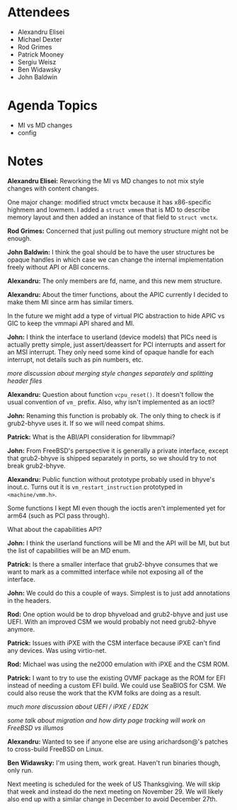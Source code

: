 # Attendees

- Alexandru Elisei
- Michael Dexter
- Rod Grimes
- Patrick Mooney
- Sergiu Weisz
- Ben Widawsky
- John Baldwin

# Agenda Topics

- MI vs MD changes
- config

# Notes

**Alexandru Elisei:** Reworking the MI vs MD changes to not mix style
changes with content changes.

One major change: modified struct vmctx because it has x86-specific
highmem and lowmem.  I added a `struct vmmem` that is MD to describe
memory layout and then added an instance of that field to `struct
vmctx`.

**Rod Grimes:** Concerned that just pulling out memory structure might
not be enough.

**John Baldwin:** I think the goal should be to have the user
structures be opaque handles in which case we can change the internal
implementation freely without API or ABI concerns.

**Alexandru:** The only members are fd, name, and this new mem
structure.

**Alexandru:** About the timer functions, about the APIC currently I
decided to make them MI since arm has similar timers.

In the future we might add a type of virtual PIC abstraction to hide
APIC vs GIC to keep the vmmapi API shared and MI.

**John:** I think the interface to userland (device models) that PICs
need is actually pretty simple, just assert/deassert for PCI
interrupts and assert for an MSI interrupt.  They only need some kind
of opaque handle for each interrupt, not details such as pin numbers,
etc.

*more discussion about merging style changes separately and splitting
header files*

**Alexandru:** Question about function `vcpu_reset()`.  It doesn't
follow the usual convention of `vm_` prefix.  Also, why isn't
implemented as an ioctl?

**John:** Renaming this function is probably ok.  The only thing to
check is if grub2-bhyve uses it.  If so we will need compat shims.

**Patrick:** What is the ABI/API consideration for libvmmapi?

**John:** From FreeBSD's perspective it is generally a private
interface, except that grub2-bhyve is shipped separately in ports, so
we should try to not break grub2-bhyve.

**Alexandru:** Public function without prototype probably used in bhyve's
inout.c.  Turns out it is `vm_restart_instruction` prototyped in
`<machine/vmm.h>`.

Some functions I kept MI even though the ioctls aren't implemented yet
for arm64 (such as PCI pass through).

What about the capabilities API?

**John:** I think the userland functions will be MI and the API will
be MI, but but the list of capabilities will be an MD enum.

**Patrick:** Is there a smaller interface that grub2-bhyve consumes
that we want to mark as a committed interface while not exposing all
of the interface.

**John:** We could do this a couple of ways.  Simplest is to just add
annotations in the headers.

**Rod:** One option would be to drop bhyveload and grub2-bhyve and
just use UEFI.  With an improved CSM we would probably not need
grub2-bhyve anymore.

**Patrick:** Issues with iPXE with the CSM interface because iPXE
can't find any devices.  Was using virtio-net.

**Rod:** Michael was using the ne2000 emulation with iPXE and the CSM
ROM.

**Patrick:** I want to try to use the existing OVMF package as the ROM
for EFI instead of needing a custom EFI build.  We could use SeaBIOS
for CSM.  We could also reuse the work that the KVM folks are doing as
a result.

*much more discussion about UEFI / iPXE / ED2K*

*some talk about migration and how dirty page tracking will work on
FreeBSD vs illumos*

**Alexandru:** Wanted to see if anyone else are using arichardson@'s
patches to cross-build FreeBSD on Linux.

**Ben Widawsky:** I'm using them, work great.  Haven't run binaries
though, only run.

Next meeting is scheduled for the week of US Thanksgiving.  We will
skip that week and instead do the next meeting on November 29.  We
will likely also end up with a similar change in December to avoid
December 27th.
